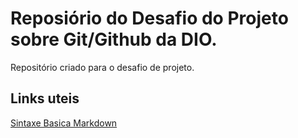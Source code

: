 # Reposiório do Desafio do Projeto sobre Git/Github da DIO.
Repositório criado para o desafio de projeto.

## Links uteis
[Sintaxe Basica Markdown](https://www.markdownguide.org/basic-syntax/)
